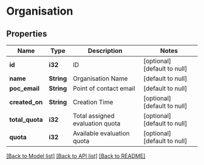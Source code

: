 # Organisation

## Properties
Name | Type | Description | Notes
------------ | ------------- | ------------- | -------------
**id** | **i32** | ID | [optional] [default to null]
**name** | **String** | Organisation Name | [default to null]
**poc_email** | **String** | Point of contact email | [default to null]
**created_on** | **String** | Creation Time | [optional] [default to null]
**total_quota** | **i32** | Total assigned evaluation quota | [optional] [default to null]
**quota** | **i32** | Available evaluation quota | [optional] [default to null]

[[Back to Model list]](../README.md#documentation-for-models) [[Back to API list]](../README.md#documentation-for-api-endpoints) [[Back to README]](../README.md)


